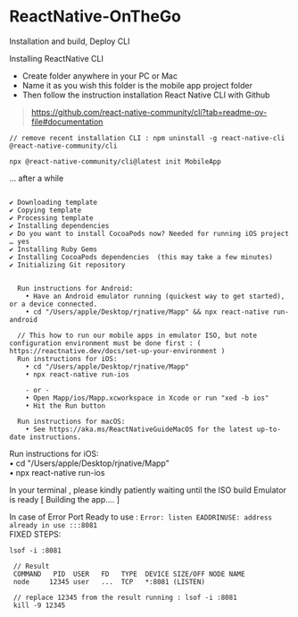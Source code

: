 # ReactNative-OnTheGo
Installation and build, Deploy CLI 


Installing ReactNative CLI 

* Create folder anywhere in your PC or Mac 
* Name it as you wish this folder is the mobile app project folder
* Then follow the instruction installation React Native CLI with Github 

> https://github.com/react-native-community/cli?tab=readme-ov-file#documentation


```
// remove recent installation CLI : npm uninstall -g react-native-cli @react-native-community/cli

npx @react-native-community/cli@latest init MobileApp
```

... after a while 

```

✔ Downloading template
✔ Copying template
✔ Processing template
✔ Installing dependencies
✔ Do you want to install CocoaPods now? Needed for running iOS project … yes
✔ Installing Ruby Gems
✔ Installing CocoaPods dependencies  (this may take a few minutes)
✔ Initializing Git repository

  
  Run instructions for Android:
    • Have an Android emulator running (quickest way to get started), or a device connected.
    • cd "/Users/apple/Desktop/rjnative/Mapp" && npx react-native run-android

  // This how to run our mobile apps in emulator ISO, but note configuration environment must be done first : ( https://reactnative.dev/docs/set-up-your-environment )
  Run instructions for iOS:
    • cd "/Users/apple/Desktop/rjnative/Mapp"  
    • npx react-native run-ios

    - or -
    • Open Mapp/ios/Mapp.xcworkspace in Xcode or run "xed -b ios"
    • Hit the Run button
    
  Run instructions for macOS:
    • See https://aka.ms/ReactNativeGuideMacOS for the latest up-to-date instructions.

```

Run instructions for iOS:
 <br> • cd "/Users/apple/Desktop/rjnative/Mapp"
 <br> • npx react-native run-ios
    
In your terminal , please kindly patiently waiting until the ISO build Emulator is ready  [  Building the app.... ] 


In case of Error Port Ready to use : ``` Error: listen EADDRINUSE: address already in use :::8081 ``` 
<br> FIXED STEPS: 

```
lsof -i :8081
```

```
 // Result 
 COMMAND   PID  USER   FD   TYPE  DEVICE SIZE/OFF NODE NAME
 node     12345 user   ...  TCP   *:8081 (LISTEN)
```

```
 // replace 12345 from the result running : lsof -i :8081 
 kill -9 12345
```
